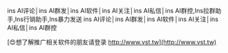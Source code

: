 ins AI评论│ins AI群发│ins AI软件│ins AI关注│ins AI私信│ins AI群控,Ins拉群助手,Ins行销助手,Ins暴力发送
ins AI评论│ins AI群发│ins AI软件│ins AI关注│ins AI私信│ins AI群控

[😍想了解推广相关软件的朋友请登录 http://www.vst.tw](http://www.vst.tw)



